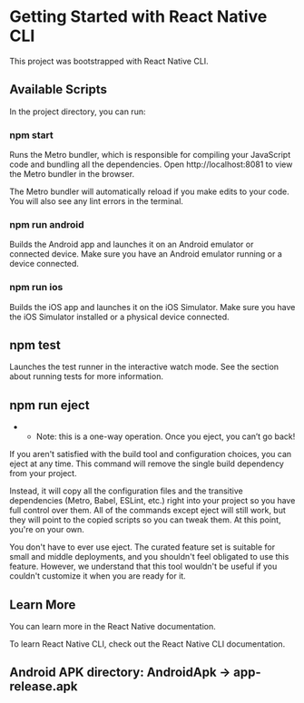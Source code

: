 # Getting Started with React Native CLI

This project was bootstrapped with React Native CLI.

## Available Scripts

In the project directory, you can run:

### npm start

Runs the Metro bundler, which is responsible for compiling your JavaScript code and bundling all the dependencies.
Open http://localhost:8081 to view the Metro bundler in the browser.

The Metro bundler will automatically reload if you make edits to your code.
You will also see any lint errors in the terminal.

### npm run android

Builds the Android app and launches it on an Android emulator or connected device.
Make sure you have an Android emulator running or a device connected.

### npm run ios

Builds the iOS app and launches it on the iOS Simulator.
Make sure you have the iOS Simulator installed or a physical device connected.

## npm test

Launches the test runner in the interactive watch mode.
See the section about running tests for more information.

## npm run eject

- - Note: this is a one-way operation. Once you eject, you can’t go back!

If you aren't satisfied with the build tool and configuration choices, you can eject at any time. This command will remove the single build dependency from your project.

Instead, it will copy all the configuration files and the transitive dependencies (Metro, Babel, ESLint, etc.) right into your project so you have full control over them. All of the commands except eject will still work, but they will point to the copied scripts so you can tweak them. At this point, you're on your own.

You don't have to ever use eject. The curated feature set is suitable for small and middle deployments, and you shouldn't feel obligated to use this feature. However, we understand that this tool wouldn't be useful if you couldn't customize it when you are ready for it.

## Learn More

You can learn more in the React Native documentation.

To learn React Native CLI, check out the React Native CLI documentation.


## Android APK directory: AndroidApk -> app-release.apk
